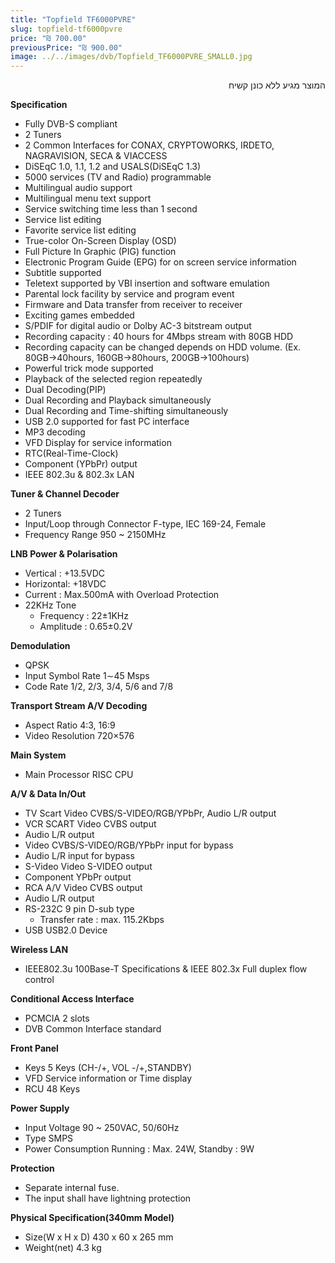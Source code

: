 ```yaml
---
title: "Topfield TF6000PVRE"
slug: topfield-tf6000pvre
price: "₪ 700.00"
previousPrice: "₪ 900.00"
image: ../../images/dvb/Topfield_TF6000PVRE_SMALL0.jpg
---
```


<p dir="rtl">המוצר מגיע ללא כונן קשיח</p>

**Specification**

- Fully DVB-S compliant
- 2 Tuners
- 2 Common Interfaces for CONAX, CRYPTOWORKS, IRDETO, NAGRAVISION, SECA & VIACCESS
- DiSEqC 1.0, 1.1, 1.2 and USALS(DiSEqC 1.3)
- 5000 services (TV and Radio) programmable
- Multilingual audio support
- Multilingual menu text support
- Service switching time less than 1 second
- Service list editing
- Favorite service list editing
- True-color On-Screen Display (OSD)
- Full Picture In Graphic (PIG) function
- Electronic Program Guide (EPG) for on screen service information
- Subtitle supported
- Teletext supported by VBI insertion and software emulation
- Parental lock facility by service and program event
- Firmware and Data transfer from receiver to receiver
- Exciting games embedded
- S/PDIF for digital audio or Dolby AC-3 bitstream output
- Recording capacity : 40 hours for 4Mbps stream with 80GB HDD
- Recording capacity can be changed depends on HDD volume.
  (Ex. 80GB->40hours, 160GB->80hours, 200GB->100hours)
- Powerful trick mode supported
- Playback of the selected region repeatedly
- Dual Decoding(PIP)
- Dual Recording and Playback simultaneously
- Dual Recording and Time-shifting simultaneously
- USB 2.0 supported for fast PC interface
- MP3 decoding
- VFD Display for service information
- RTC(Real-Time-Clock)
- Component (YPbPr) output
- IEEE 802.3u & 802.3x LAN

**Tuner & Channel Decoder**

- 2 Tuners
- Input/Loop through Connector F-type, IEC 169-24, Female
- Frequency Range 950 ~ 2150MHz

**LNB Power & Polarisation**

- Vertical : +13.5VDC
- Horizontal: +18VDC
- Current : Max.500mA with Overload Protection
- 22KHz Tone
  - Frequency : 22±1KHz
  - Amplitude : 0.65±0.2V

**Demodulation**

- QPSK
- Input Symbol Rate 1∼45 Msps
- Code Rate 1/2, 2/3, 3/4, 5/6 and 7/8

**Transport Stream A/V Decoding**

- Aspect Ratio 4:3, 16:9
- Video Resolution 720×576

**Main System**

- Main Processor RISC CPU

**A/V & Data In/Out**

- TV Scart Video CVBS/S-VIDEO/RGB/YPbPr, Audio L/R output
- VCR SCART Video CVBS output
- Audio L/R output
- Video CVBS/S-VIDEO/RGB/YPbPr input for bypass
- Audio L/R input for bypass
- S-Video Video S-VIDEO output
- Component YPbPr output
- RCA A/V Video CVBS output
- Audio L/R output
- RS-232C 9 pin D-sub type
  - Transfer rate : max. 115.2Kbps
- USB USB2.0 Device

**Wireless LAN**

- IEEE802.3u 100Base-T Specifications & IEEE 802.3x Full duplex flow control

**Conditional Access Interface**

- PCMCIA 2 slots
- DVB Common Interface standard

**Front Panel**

- Keys 5 Keys (CH-/+, VOL -/+,STANDBY)
- VFD Service information or Time display
- RCU 48 Keys

**Power Supply**

- Input Voltage 90 ~ 250VAC, 50/60Hz
- Type SMPS
- Power Consumption Running : Max. 24W, Standby : 9W

**Protection**

- Separate internal fuse.
- The input shall have lightning protection

**Physical Specification(340mm Model)**

- Size(W x H x D) 430 x 60 x 265 mm
- Weight(net) 4.3 kg

